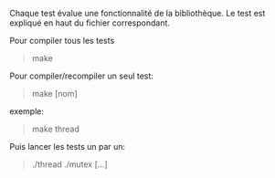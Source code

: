 Chaque test évalue une fonctionnalité de la bibliothèque.
Le test est expliqué en haut du fichier correspondant.

Pour compiler tous les tests
> make

Pour compiler/recompiler un seul test:
> make [nom]

exemple:
> make thread

Puis lancer les tests un par un:
> ./thread
> ./mutex
[...]
